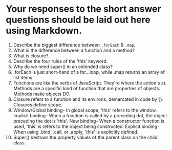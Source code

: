 # Your responses to the short answer questions should be laid out here using Markdown.
1. Describe the biggest difference between `.forEach` & `.map`.
2. What is the difference between a function and a method?
3. What is closure?
4. Describe the four rules of the 'this' keyword.
5. Why do we need super() in an extended class?
1. .forEach is just short-hand of a for...loop, while .map returns an array of list items.
2. Functions are like the verbs of JavaScript.  They're where the action's at.  Methods are a specific kind of function that are properties of objects.  Methods make objects DO.
3. Closure refers to a function and its environs, demarcated in code by {}.  Closures define scope.
4. Window/Global binding- In global scope, 'this' refers to the window.
Implicit binding- When a function is called by a preceding dot, the object preceding the dot is 'this'.
New binding- When a constructor function is used, 'this' is refers to the object being constructed.
Explicit binding- When using .bind, .call, or .apply, 'this' is explicitly defined.
5. Super() bestows the property values of the parent class on the child class.